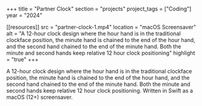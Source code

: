 +++
title = "Partner Clock"
section = "projects"
project_tags = ["Coding"]
year = "2024"

[[resources]]
src = "partner-clock-1.mp4"
location = "macOS Screensaver"
alt = "A 12-hour clock design where the hour hand is in the traditional clockface position, the minute hand is chained to the end of the hour hand, and the second hand chained to the end of the minute hand. Both the minute and second hands keep relative 12 hour clock positioning"
highlight = "true"
+++

A 12-hour clock design where the hour hand is in the traditional clockface position, the minute hand is chained to the end of the hour hand, and the second hand chained to the end of the minute hand. Both the minute and second hands keep relative 12 hour clock positioning. Written in Swift as a macOS (12+) screensaver.
